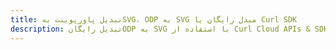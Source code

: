 ---title: تبدیل پاورپوینت بهSVG، ODP به SVG مبدل رایگان یا Curl SDKdescription: تبدیل رایگانODP به SVG با استفاده از Curl Cloud APIs & SDK. همچنین اسناد Microsoft PowerPoint را در Cloud ایجاد، ویرایش و رندر کنید.---